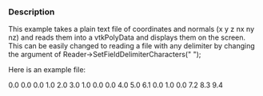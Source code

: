 ### Description
This example takes a plain text file of coordinates and normals (x y z nx ny nz) and reads them into a vtkPolyData and displays them on the screen. This can be easily changed to reading a file with any delimiter by changing the argument of <source lang="cpp">Reader->SetFieldDelimiterCharacters(" ");</source>

Here is an example file:

 0.0 0.0 0.0 1.0 2.0 3.0
 1.0 0.0 0.0 4.0 5.0 6.1
 0.0 1.0 0.0 7.2 8.3 9.4
